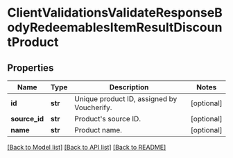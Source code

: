 # ClientValidationsValidateResponseBodyRedeemablesItemResultDiscountProduct


## Properties

Name | Type | Description | Notes
------------ | ------------- | ------------- | -------------
**id** | **str** | Unique product ID, assigned by Voucherify. | [optional] 
**source_id** | **str** | Product&#39;s source ID. | [optional] 
**name** | **str** | Product name. | [optional] 

[[Back to Model list]](../README.md#documentation-for-models) [[Back to API list]](../README.md#documentation-for-api-endpoints) [[Back to README]](../README.md)


